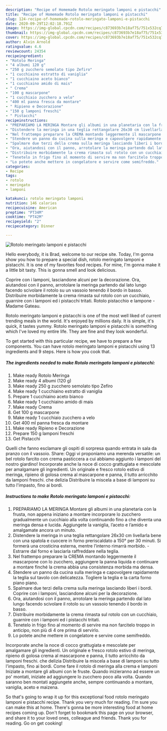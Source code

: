 ```yaml
---
description: "Recipe of Homemade Rotolo meringato lamponi e pistacchi"
title: "Recipe of Homemade Rotolo meringato lamponi e pistacchi"
slug: 124-recipe-of-homemade-rotolo-meringato-lamponi-e-pistacchi
date: 2020-09-29T12:02:18.791Z
image: https://img-global.cpcdn.com/recipes/c873693b7e18af75/751x532cq70/rotolo-meringato-lamponi-e-pistacchi-recipe-main-photo.jpg
thumbnail: https://img-global.cpcdn.com/recipes/c873693b7e18af75/751x532cq70/rotolo-meringato-lamponi-e-pistacchi-recipe-main-photo.jpg
cover: https://img-global.cpcdn.com/recipes/c873693b7e18af75/751x532cq70/rotolo-meringato-lamponi-e-pistacchi-recipe-main-photo.jpg
author: Alvin Arnold
ratingvalue: 4.6
reviewcount: 24354
recipeingredient:
- "Rotolo Meringa"
- "4 albumi 120 g"
- "250 g zucchero semolato tipo Zefiro"
- "1 cucchiaino estratto di vaniglia"
- "1 cucchiaino aceto bianco"
- "1 cucchiaino amido di mais"
- " Crema"
- "100 g mascarpone"
- "1 cucchiaio zucchero a velo"
- "400 ml panna fresca da montare"
- " Ripieno e Decorazione"
- "150 g lamponi freschi"
- " Pistacchi"
recipeinstructions:
- "PREPARIAMO LA MERINGA Montare gli albumi in una planetaria con la frusta, non appena iniziano a montare incorporare lo zucchero gradualmente un cucchiaio alla volta continuando fino a che diventa una meringa densa e lucida. Aggiungete la vaniglia, l’aceto e l’amido e amalgamate ancora un minuto."
- "Distendere la meringa in una teglia rettangolare 26x30 cm livellarla bene con una spatola e cuocere in forno preriscaldato a 150° per 30 minuti. Si formerà una crosticina esterna, mentre l’interno rimarrà morbido. Estrarre dal forno e lasciarla raffreddare nella teglia."
- "Nel frattempo preparare la CREMA montando leggermente il mascarpone con lo zucchero, aggiungere la panna liquida e continuare a montare finché la crema abbia una consistenza morbida ma densa."
- "Stendere un panno da cucina sulla meringa e capovolgere rapidamente la teglia sul tavolo con delicatezza. Togliere la teglia e la carta forno piano piano."
- "Spalmare due terzi della crema sulla meringa lasciando liberi i bordi. Coprire con i lamponi, lasciandone alcuni per la decorazione."
- "Ora, aiutandosi con il panno, arrotolare la meringa partendo dal lato lungo facendo scivolare il rotolo su un vassoio tenendo il bordo in basso."
- "Distribuire morbidamente la crema rimasta sul rotolo con un cucchiaio, guarnire con i lamponi ed i pistacchi tritati."
- "Tenetelo in frigo fino al momento di servire ma non farcitelo troppo in anticipo, non più di 4 ore prima di servirlo."
- "Lo potete anche mettere in congelatore e servire come semifreddo."
categories:
- Recipe
tags:
- rotolo
- meringato
- lamponi

katakunci: rotolo meringato lamponi 
nutrition: 146 calories
recipecuisine: American
preptime: "PT34M"
cooktime: "PT42M"
recipeyield: "2"
recipecategory: Dinner

---
```



![Rotolo meringato lamponi e pistacchi](https://img-global.cpcdn.com/recipes/c873693b7e18af75/751x532cq70/rotolo-meringato-lamponi-e-pistacchi-recipe-main-photo.jpg)

Hello everybody, it is Brad, welcome to our recipe site. Today, I'm gonna show you how to prepare a special dish, rotolo meringato lamponi e pistacchi. It is one of my favorites food recipes. For mine, I'm gonna make it a little bit tasty. This is gonna smell and look delicious.

Coprire con i lamponi, lasciandone alcuni per la decorazione. Ora, aiutandosi con il panno, arrotolare la meringa partendo dal lato lungo facendo scivolare il rotolo su un vassoio tenendo il bordo in basso. Distribuire morbidamente la crema rimasta sul rotolo con un cucchiaio, guarnire con i lamponi ed i pistacchi tritati. Rotolo pistacchio e lampone - Madame Gateau.

Rotolo meringato lamponi e pistacchi is one of the most well liked of current trending meals in the world. It's enjoyed by millions daily. It is simple, it's quick, it tastes yummy. Rotolo meringato lamponi e pistacchi is something which I've loved my entire life. They are fine and they look wonderful.


To get started with this particular recipe, we have to prepare a few components. You can have rotolo meringato lamponi e pistacchi using 13 ingredients and 9 steps. Here is how you cook that.

<!--inarticleads1-->

##### The ingredients needed to make Rotolo meringato lamponi e pistacchi:

1. Make ready Rotolo Meringa
1. Make ready 4 albumi (120 g)
1. Make ready 250 g zucchero semolato tipo Zefiro
1. Make ready 1 cucchiaino estratto di vaniglia
1. Prepare 1 cucchiaino aceto bianco
1. Make ready 1 cucchiaino amido di mais
1. Make ready  Crema
1. Get 100 g mascarpone
1. Make ready 1 cucchiaio zucchero a velo
1. Get 400 ml panna fresca da montare
1. Make ready  Ripieno e Decorazione
1. Prepare 150 g lamponi freschi
1. Get  Pistacchi


Quelli che fanno esclamare gli ospiti di sorpresa quando entrata in sala da pranzo con il vassoio. Share: Oggi vi proponiamo una merenda versatile: un bel rotolo farcito con crema pasticcera a cui abbiamo aggiunto i lamponi del nostro giardino! Incorporate anche la noce di cocco grattugiata e mescolate per amalgamare gli ingredienti. Un originale e fresco rotolo estivo di meringa, ripieno di golosa crema al mascarpone e panna, il tutto arricchito da lamponi freschi. che delizia Distribuire la miscela a base di lamponi su tutto l&#39;impasto, fino ai bordi. 

<!--inarticleads2-->

##### Instructions to make Rotolo meringato lamponi e pistacchi:

1. PREPARIAMO LA MERINGA Montare gli albumi in una planetaria con la frusta, non appena iniziano a montare incorporare lo zucchero gradualmente un cucchiaio alla volta continuando fino a che diventa una meringa densa e lucida. Aggiungete la vaniglia, l’aceto e l’amido e amalgamate ancora un minuto.
1. Distendere la meringa in una teglia rettangolare 26x30 cm livellarla bene con una spatola e cuocere in forno preriscaldato a 150° per 30 minuti. Si formerà una crosticina esterna, mentre l’interno rimarrà morbido. - Estrarre dal forno e lasciarla raffreddare nella teglia.
1. Nel frattempo preparare la CREMA montando leggermente il mascarpone con lo zucchero, aggiungere la panna liquida e continuare a montare finché la crema abbia una consistenza morbida ma densa.
1. Stendere un panno da cucina sulla meringa e capovolgere rapidamente la teglia sul tavolo con delicatezza. Togliere la teglia e la carta forno piano piano.
1. Spalmare due terzi della crema sulla meringa lasciando liberi i bordi. Coprire con i lamponi, lasciandone alcuni per la decorazione.
1. Ora, aiutandosi con il panno, arrotolare la meringa partendo dal lato lungo facendo scivolare il rotolo su un vassoio tenendo il bordo in basso.
1. Distribuire morbidamente la crema rimasta sul rotolo con un cucchiaio, guarnire con i lamponi ed i pistacchi tritati.
1. Tenetelo in frigo fino al momento di servire ma non farcitelo troppo in anticipo, non più di 4 ore prima di servirlo.
1. Lo potete anche mettere in congelatore e servire come semifreddo.


Incorporate anche la noce di cocco grattugiata e mescolate per amalgamare gli ingredienti. Un originale e fresco rotolo estivo di meringa, ripieno di golosa crema al mascarpone e panna, il tutto arricchito da lamponi freschi. che delizia Distribuire la miscela a base di lamponi su tutto l&#39;impasto, fino ai bordi. Come fare il rotolo di meringa alla crema e lamponi Iniziate a montare gli albumi con le fruste. Quando inizieranno ad essere un po&#39; montati, iniziate ad aggiungere lo zucchero poco alla volta. Quando saranno ben montati aggiungete anche, sempre continuando a montare, vaniglia, aceto e maizena. 

So that's going to wrap it up for this exceptional food rotolo meringato lamponi e pistacchi recipe. Thank you very much for reading. I'm sure you can make this at home. There's gonna be more interesting food at home recipes coming up. Don't forget to bookmark this page on your browser, and share it to your loved ones, colleague and friends. Thank you for reading. Go on get cooking!
